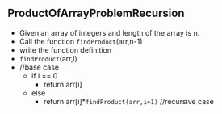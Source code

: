 

## ProductOfArrayProblemRecursion

- Given an array of integers and length of the array is n.
- Call the function `findProduct`(arr,n-1)
- write the function definition
- `findProduct`(arr,i)
- //base case
  - if i == 0
    - return arr[i]
  - else
    - return arr[i]*`findProduct(arr,i+1)` //recursive case
